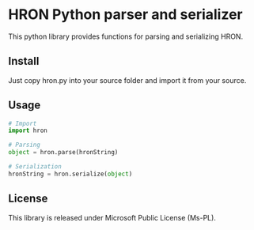 HRON Python parser and serializer
=====================================
This python library provides functions for parsing and serializing HRON. 

Install
------------------------------
Just copy hron.py into your source folder and import it from your source.


Usage
------------------------------
```Python
# Import
import hron

# Parsing
object = hron.parse(hronString)

# Serialization
hronString = hron.serialize(object)
```

License
------------------------------
This library is released under Microsoft Public License (Ms-PL).
